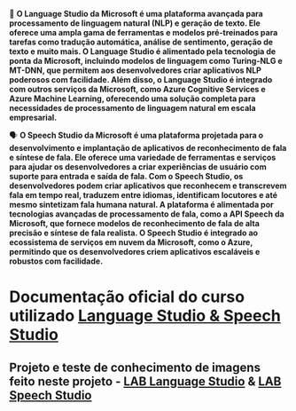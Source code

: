 :tongue: **O Language Studio da Microsoft é uma plataforma avançada para processamento de linguagem natural (NLP) e geração de texto. Ele oferece uma ampla gama de ferramentas e modelos pré-treinados para tarefas como tradução automática, análise de sentimento, geração de texto e muito mais. O Language Studio é alimentado pela tecnologia de ponta da Microsoft, incluindo modelos de linguagem como Turing-NLG e MT-DNN, que permitem aos desenvolvedores criar aplicativos NLP poderosos com facilidade. Além disso, o Language Studio é integrado com outros serviços da Microsoft, como Azure Cognitive Services e Azure Machine Learning, oferecendo uma solução completa para necessidades de processamento de linguagem natural em escala empresarial.**

:speaking_head: **O Speech Studio da Microsoft é uma plataforma projetada para o desenvolvimento e implantação de aplicativos de reconhecimento de fala e síntese de fala. Ele oferece uma variedade de ferramentas e serviços para ajudar os desenvolvedores a criar experiências de usuário com suporte para entrada e saída de fala. Com o Speech Studio, os desenvolvedores podem criar aplicativos que reconhecem e transcrevem fala em tempo real, traduzem entre idiomas, identificam locutores e até mesmo sintetizam fala humana natural. A plataforma é alimentada por tecnologias avançadas de processamento de fala, como a API Speech da Microsoft, que fornece modelos de reconhecimento de fala de alta precisão e síntese de fala realista. O Speech Studio é integrado ao ecossistema de serviços em nuvem da Microsoft, como o Azure, permitindo que os desenvolvedores criem aplicativos escaláveis e robustos com facilidade.**

# Documentação oficial do curso utilizado [Language Studio & Speech Studio](https://academiapme-my.sharepoint.com/:p:/g/personal/nubia_dio_me/EV5UYBn9qcFIoNr6YocotJ8BnqhpFl7hR5KEQFqbIn1HQg?e=577iiz)

## Projeto e teste de conhecimento de imagens feito neste projeto - [LAB Language Studio](https://microsoftlearning.github.io/mslearn-ai-fundamentals/Instructions/Labs/06-text-analysis.html) & [LAB Speech Studio](https://microsoftlearning.github.io/mslearn-ai-fundamentals/Instructions/Labs/09-speech.html)
